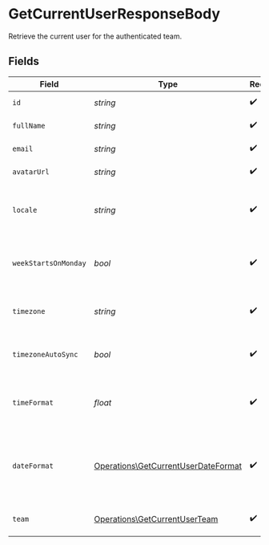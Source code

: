 # GetCurrentUserResponseBody

Retrieve the current user for the authenticated team.


## Fields

| Field                                                                                                   | Type                                                                                                    | Required                                                                                                | Description                                                                                             | Example                                                                                                 |
| ------------------------------------------------------------------------------------------------------- | ------------------------------------------------------------------------------------------------------- | ------------------------------------------------------------------------------------------------------- | ------------------------------------------------------------------------------------------------------- | ------------------------------------------------------------------------------------------------------- |
| `id`                                                                                                    | *string*                                                                                                | :heavy_check_mark:                                                                                      | Unique identifier of the user                                                                           | 123e4567-e89b-12d3-a456-426614174000                                                                    |
| `fullName`                                                                                              | *string*                                                                                                | :heavy_check_mark:                                                                                      | Full name of the user                                                                                   | Jane Doe                                                                                                |
| `email`                                                                                                 | *string*                                                                                                | :heavy_check_mark:                                                                                      | Email address of the user                                                                               | jane.doe@acme.com                                                                                       |
| `avatarUrl`                                                                                             | *string*                                                                                                | :heavy_check_mark:                                                                                      | URL to the user's avatar image                                                                          | https://cdn.midday.ai/avatars/jane-doe.jpg                                                              |
| `locale`                                                                                                | *string*                                                                                                | :heavy_check_mark:                                                                                      | User's preferred locale for internationalization (language and region)                                  | en-US                                                                                                   |
| `weekStartsOnMonday`                                                                                    | *bool*                                                                                                  | :heavy_check_mark:                                                                                      | Whether the user's calendar week starts on Monday (true) or Sunday (false)                              | true                                                                                                    |
| `timezone`                                                                                              | *string*                                                                                                | :heavy_check_mark:                                                                                      | User's timezone identifier in IANA Time Zone Database format                                            | America/New_York                                                                                        |
| `timezoneAutoSync`                                                                                      | *bool*                                                                                                  | :heavy_check_mark:                                                                                      | Whether to automatically sync timezone with browser timezone                                            | true                                                                                                    |
| `timeFormat`                                                                                            | *float*                                                                                                 | :heavy_check_mark:                                                                                      | User's preferred time format: 12 for 12-hour format, 24 for 24-hour format                              | 24                                                                                                      |
| `dateFormat`                                                                                            | [Operations\GetCurrentUserDateFormat](../../Models/Operations/GetCurrentUserDateFormat.md)              | :heavy_check_mark:                                                                                      | User's preferred date format. Available options: 'dd/MM/yyyy', 'MM/dd/yyyy', 'yyyy-MM-dd', 'dd.MM.yyyy' | yyyy-MM-dd                                                                                              |
| `team`                                                                                                  | [Operations\GetCurrentUserTeam](../../Models/Operations/GetCurrentUserTeam.md)                          | :heavy_check_mark:                                                                                      | Team information that the user belongs to                                                               |                                                                                                         |